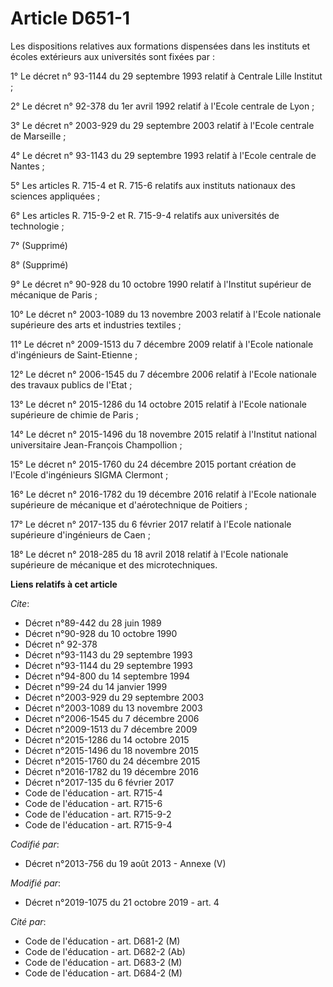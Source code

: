 # Article D651-1

Les dispositions relatives aux formations dispensées dans les instituts et écoles extérieurs aux universités sont fixées
par :

1° Le décret n° 93-1144 du 29 septembre 1993 relatif à Centrale Lille Institut ;

2° Le décret n° 92-378 du 1er avril 1992 relatif à l'Ecole centrale de Lyon ;

3° Le décret n° 2003-929 du 29 septembre 2003 relatif à l'Ecole centrale de Marseille ;

4° Le décret n° 93-1143 du 29 septembre 1993 relatif à l'Ecole centrale de Nantes ;

5° Les articles R. 715-4 et R. 715-6 relatifs aux instituts nationaux des sciences appliquées ;

6° Les articles R. 715-9-2 et R. 715-9-4 relatifs aux universités de technologie ;

7° (Supprimé)

8° (Supprimé)

9° Le décret n° 90-928 du 10 octobre 1990 relatif à l'Institut supérieur de mécanique de Paris ;

10° Le décret n° 2003-1089 du 13 novembre 2003 relatif à l'Ecole nationale supérieure des arts et industries textiles ;

11° Le décret n° 2009-1513 du 7 décembre 2009 relatif à l'Ecole nationale d'ingénieurs de Saint-Etienne ;

12° Le décret n° 2006-1545 du 7 décembre 2006 relatif à l'Ecole nationale des travaux publics de l'Etat ;

13° Le décret n° 2015-1286 du 14 octobre 2015 relatif à l'Ecole nationale supérieure de chimie de Paris ;

14° Le décret n° 2015-1496 du 18 novembre 2015 relatif à l'Institut national universitaire Jean-François Champollion ;

15° Le décret n° 2015-1760 du 24 décembre 2015 portant création de l'Ecole d'ingénieurs SIGMA Clermont ;

16° Le décret n° 2016-1782 du 19 décembre 2016 relatif à l'Ecole nationale supérieure de mécanique et d'aérotechnique de
Poitiers ;

17° Le décret n° 2017-135 du 6 février 2017 relatif à l'Ecole nationale supérieure d'ingénieurs de Caen ;

18° Le décret n° 2018-285 du 18 avril 2018 relatif à l'Ecole nationale supérieure de mécanique et des microtechniques.

**Liens relatifs à cet article**

_Cite_:

  - Décret n°89-442 du 28 juin 1989
  - Décret n°90-928 du 10 octobre 1990
  - Décret n° 92-378
  - Décret n°93-1143 du 29 septembre 1993
  - Décret n°93-1144 du 29 septembre 1993
  - Décret n°94-800 du 14 septembre 1994
  - Décret n°99-24 du 14 janvier 1999
  - Décret n°2003-929 du 29 septembre 2003
  - Décret n°2003-1089 du 13 novembre 2003
  - Décret n°2006-1545 du 7 décembre 2006
  - Décret n°2009-1513 du 7 décembre 2009
  - Décret n°2015-1286 du 14 octobre 2015
  - Décret n°2015-1496 du 18 novembre 2015
  - Décret n°2015-1760 du 24 décembre 2015
  - Décret n°2016-1782 du 19 décembre 2016
  - Décret n°2017-135 du 6 février 2017
  - Code de l'éducation - art. R715-4
  - Code de l'éducation - art. R715-6
  - Code de l'éducation - art. R715-9-2
  - Code de l'éducation - art. R715-9-4

_Codifié par_:

  - Décret n°2013-756 du 19 août 2013 -  Annexe (V)

_Modifié par_:

  - Décret n°2019-1075 du 21 octobre 2019 - art. 4

_Cité par_:

  - Code de l'éducation - art. D681-2 (M)
  - Code de l'éducation - art. D682-2 (Ab)
  - Code de l'éducation - art. D683-2 (M)
  - Code de l'éducation - art. D684-2 (M)
